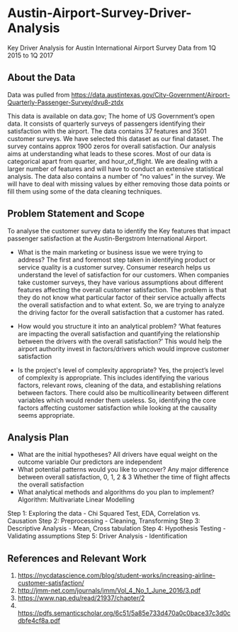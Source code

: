 # Austin-Airport-Survey-Driver-Analysis
Key Driver Analysis for Austin International Airport Survey Data from 1Q 2015 to 1Q 2017

## About the Data

Data was pulled from https://data.austintexas.gov/City-Government/Airport-Quarterly-Passenger-Survey/dvu8-ztdx

This data is available on data.gov; The home of US Government’s open data. It consists of quarterly surveys of passengers identifying their satisfaction with the airport.
The data contains 37 features and 3501 customer surveys. We have selected this dataset as our final dataset. The survey contains approx 1900 zeros for overall satisfaction. Our analysis aims at understanding what leads to these scores. Most of our data is categorical apart from quarter, and hour_of_flight. We are dealing with a larger number of features and will have to conduct an extensive statistical analysis. The data also contains a number of “no values” in the survey. We will have to deal with missing values by either removing those data points or fill them using some of the data cleaning techniques.

## Problem Statement and Scope
To analyse the customer survey data to identify the Key features that impact passenger satisfaction at the
Austin-Bergstrom International Airport.

+ What is the main marketing or business issue we were trying to address?
The first and foremost step taken in identifying product or service quality is a customer survey. Consumer research helps us understand the level of satisfaction for our customers. When companies take customer surveys, they have various assumptions about different features affecting the overall customer satisfaction. The problem is that they do not know what particular factor of their service actually affects the overall satisfaction and to what extent. So, we are trying to analyze the driving factor for the overall satisfaction that a customer has rated.

+ How would you structure it into an analytical problem?
‘What features are impacting the overall satisfaction and quantifying the relationship between the drivers with the overall satisfaction?’
This would help the airport authority invest in factors/drivers which would improve customer satisfaction

+ Is the project's level of complexity appropriate?
Yes, the project’s level of complexity is appropriate. This includes identifying the various factors, relevant rows, cleaning of the data, and establishing relations between factors. There could also be multicollinearity between different variables which would render them useless. So, identifying the core factors affecting customer satisfaction while looking at the causality seems appropriate.

## Analysis Plan
+ What are the initial hypotheses?
All drivers have equal weight on the outcome variable Our predictors are independent
+ What potential patterns would you like to uncover?
Any major difference between overall satisfaction, 0, 1, 2 & 3 Whether the time of flight affects the overall satisfaction
+ What analytical methods and algorithms do you plan to implement?
Algorithm: Multivariate Linear Modelling


Step 1: Exploring the data - Chi Squared Test, EDA, Correlation vs. Causation
Step 2: Preprocessing - Cleaning, Transforming
Step 3: Descriptive Analysis - Mean, Cross tabulation
Step 4: Hypothesis Testing - Validating assumptions
Step 5: Driver Analysis - Identification

## References and Relevant Work
1. ​https://nycdatascience.com/blog/student-works/increasing-airline-customer-satisfaction/ 
2. ​http://jmm-net.com/journals/jmm/Vol_4_No_1_June_2016/3.pdf
3. ​https://www.nap.edu/read/21937/chapter/2
4. ​https://pdfs.semanticscholar.org/6c51/5a85e733d470a0c0bace37c3d0cdbfe4cf8a.pdf
